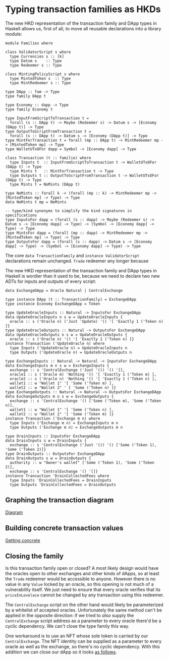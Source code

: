 # Typing transaction families as HKDs

<!--
~~~ {.haskell}
{-# LANGUAGE DataKinds, DuplicateRecordFields, GADTs, FlexibleInstances, OverloadedStrings,
             KindSignatures, StandaloneKindSignatures, NoStarIsType,
             PolyKinds, RankNTypes, TypeApplications, TypeFamilies, UndecidableInstances #-}

module HKD where

import Data.Functor.Const (Const (Const))
import Data.Kind (Type)
import GHC.TypeLits (Symbol)
import Numeric.Natural (Natural)

import Family
~~~
-->

The new HKD representation of the transaction family and DApp types in Haskell allows us, first of all, to move all
reusable declarations into a library module:

~~~ {.haskell.ignore}
module Families where

class ValidatorScript s where
  type Currencies s :: [k]
  type Datum s    :: Type
  type Redeemer s :: Type

class MintingPolicyScript s where
  type MintedToken s  :: Type
  type MintRedeemer s :: Type

type DApp :: fam -> Type
type family DApp t

type Economy :: dapp -> Type
type family Economy t

type InputFromScriptToTransaction t =
  forall (s :: DApp t) -> Maybe (Redeemer s) -> Datum s -> [Economy (DApp t)] -> Type
type OutputToScriptFromTransaction t =
  forall (s :: DApp t) -> Datum s -> [Economy (DApp t)] -> Type
type MintForTransaction t = forall (mp :: DApp t) -> MintRedeemer mp -> [MintedToken mp] -> Type
type WalletUTxOFor dapp = Symbol -> [Economy dapp] -> Type

class Transaction (t :: familie) where
  type Inputs t  :: InputFromScriptToTransaction t -> WalletUTxOFor (DApp t) -> Type
  type Mints t   :: MintForTransaction t -> Type
  type Outputs t :: OutputToScriptFromTransaction t -> WalletUTxOFor (DApp t) -> Type
  type Mints t = NoMints (DApp t)

type NoMints :: forall k -> (forall (mp :: k) -> MintRedeemer mp -> [MintedToken mp] -> Type) -> Type
data NoMints t mp = NoMints

-- type/kind synonyms to simplify the kind signatures in specifications 
type InputsFor dapp = (forall (s :: dapp) -> Maybe (Redeemer s) -> Datum s -> [Economy dapp] -> Type) -> (Symbol -> [Economy dapp] -> Type) -> Type
type MintsFor dapp = (forall (mp :: dapp) -> MintRedeemer mp -> [MintedToken mp] -> Type) -> Type
type OutputsFor dapp = (forall (s :: dapp) -> Datum s -> [Economy dapp] -> Type) -> (Symbol -> [Economy dapp] -> Type) -> Type
~~~

The core `data TransactionFamily` and `instance ValidatorScript` declarations remain unchanged.
`Trade` redeemer any longer because

<!--
~~~ {.haskell}
data TransactionFamily =
  UpdateOracle Natural
  | Exchange Natural Natural
  | DrainCollectedFees
data Token = Token Natural | ScriptAda

data OracleRedeemer (n :: Natural) = Update

instance ValidatorScript ('Oracle n) where
  type Currencies ('Oracle n) = '[ 'Token n ]
  type Datum ('Oracle n) = ()
  type Redeemer ('Oracle n) = OracleRedeemer n
instance ValidatorScript 'CentralExchange where
  type Currencies 'CentralExchange = '[ 'Ada ]
  type Datum 'CentralExchange = ()
  type Redeemer 'CentralExchange = ()
~~~
-->

The new HKD representation of the transaction family and DApp types in Haskell is wordier than it used to be, because
we need to declare two new ADTs for inputs and outputs of every script:

~~~ {.haskell}
data ExchangeDApp = Oracle Natural | CentralExchange

type instance DApp (t :: TransactionFamily) = ExchangeDApp
type instance Economy ExchangeDApp = Token

type UpdateOracleInputs :: Natural -> InputsFor ExchangeDApp
data UpdateOracleInputs n s w = UpdateOracleInputs {
  oracle :: s ('Oracle n) ('Just 'Update) '() '[ 'Exactly 1 ('Token n) ]}
type UpdateOracleOutputs :: Natural -> OutputsFor ExchangeDApp
data UpdateOracleOutputs n s w = UpdateOracleOutputs {
  oracle :: s ('Oracle n) '() '[ 'Exactly 1 ('Token n) ]}
instance Transaction ('UpdateOracle n) where
  type Inputs ('UpdateOracle n) = UpdateOracleInputs n
  type Outputs ('UpdateOracle n) = UpdateOracleOutputs n

type ExchangeInputs :: Natural -> Natural -> InputsFor ExchangeDApp
data ExchangeInputs m n s w = ExchangeInputs {
  exchange :: s 'CentralExchange ('Just '()) '() '[],
  oracle1 :: s ('Oracle m) 'Nothing '() '[ 'Exactly 1 ('Token m) ],
  oracle2 :: s ('Oracle n) 'Nothing '() '[ 'Exactly 1 ('Token n) ],
  wallet1 :: w "Wallet 1" '[ 'Some ('Token m) ],
  wallet2 :: w "Wallet 2" ' [ 'Some ('Token n) ]}
type ExchangeOutputs :: Natural -> Natural -> OutputsFor ExchangeDApp
data ExchangeOutputs m n s w = ExchangeOutputs {
  exchange :: s 'CentralExchange '() ['Some ('Token m), 'Some ('Token n)],
  wallet1 :: w "Wallet 1" '[ 'Some ('Token n) ],
  wallet2 :: w "Wallet 2" '[ 'Some ('Token m) ]}
instance Transaction ('Exchange m n) where
  type Inputs ('Exchange m n) = ExchangeInputs m n
  type Outputs ('Exchange m n) = ExchangeOutputs m n

type DrainInputs :: InputsFor ExchangeDApp
data DrainInputs s w = DrainInputs {
  exchange :: s 'CentralExchange ('Just '()) '() ['Some ('Token 1), 'Some ('Token 2)]}
type DrainOutputs :: OutputsFor ExchangeDApp
data DrainOutputs s w = DrainOutputs {
  authority :: w "Owner's wallet" ['Some ('Token 1), 'Some ('Token 2)],
  exchange :: s 'CentralExchange '() '[]}
instance Transaction 'DrainCollectedFees where
  type Inputs 'DrainCollectedFees = DrainInputs
  type Outputs 'DrainCollectedFees = DrainOutputs
~~~

## Graphing the transaction diagram

[Diagram](Diagram.md)

## Building concrete transaction values

[Getting concrete](Values.md)

## Closing the family

Is this transaction family open or closed? A most likely design would have the
oracles open to other exchanges and other kinds of dApps, so at least the
`Trade` redeemer would be accessible to anyone. However there is no value in any
`Value` locked by an oracle, so this opening is not much of a vulnerability
itself. We just need to ensure that every oracle verifies that its
`priceInLovelace` cannot be changed by any transaction using this redeemer.

The `CentralExchange` script on the other hand would likely be parameterized
by a whitelist of accepted oracles. Unfortunately the same method can't be
applied in the opposite direction: if we tried to *also* supply the
`CentralExchange` script address as a parameter to every oracle there'd be a
cyclic dependency. We can't close the type family this way.

One workaround is to use an NFT whose sole token is carried by our
`CentralExchange`. The NFT identity can be supplied as a parameter to every
oracle as well as the exchange, so there's no cyclic dependency. With this
addition we can close our dApp so it looks [as follows](NFT.md).
